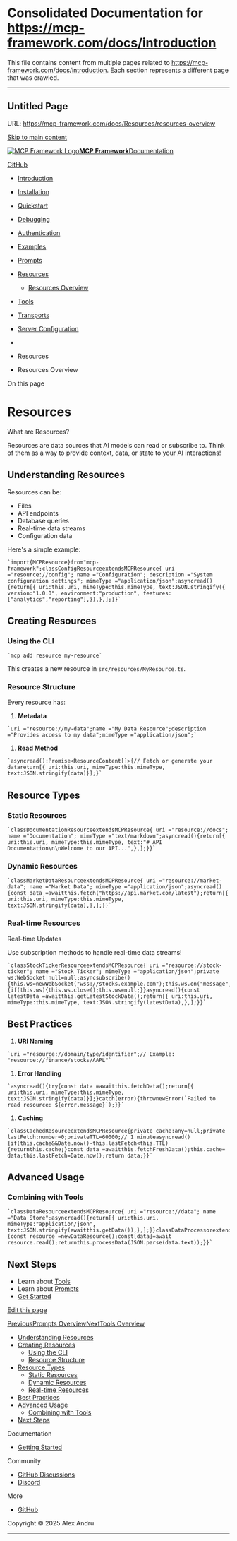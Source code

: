 # Consolidated Documentation for https://mcp-framework.com/docs/introduction

This file contains content from multiple pages related to https://mcp-framework.com/docs/introduction.
Each section represents a different page that was crawled.

---


## Untitled Page
URL: https://mcp-framework.com/docs/Resources/resources-overview

[Skip to main content](#__docusaurus_skipToContent_fallback)

[![MCP Framework Logo](/img/logo.svg)**MCP Framework**](/)[Documentation](/docs/introduction)

[GitHub](https://github.com/QuantGeekDev/mcp-framework)

  * [Introduction](/docs/introduction)
  * [Installation](/docs/installation)
  * [Quickstart](/docs/quickstart)
  * [Debugging](/docs/debugging)
  * [Authentication](#)

  * [Examples](#)

  * [Prompts](#)

  * [Resources](#)

    * [Resources Overview](/docs/Resources/resources-overview)
  * [Tools](#)

  * [Transports](#)

  * [Server Configuration](/docs/server-configuration)



  * [](/)
  * Resources
  * Resources Overview



On this page

# Resources

What are Resources?

Resources are data sources that AI models can read or subscribe to. Think of them as a way to provide context, data, or state to your AI interactions!

## Understanding Resources[​](#understanding-resources "Direct link to Understanding Resources")

Resources can be:

  * Files
  * API endpoints
  * Database queries
  * Real-time data streams
  * Configuration data



Here's a simple example:

```
`import{MCPResource}from"mcp-framework";classConfigResourceextendsMCPResource{ uri ="resource://config"; name ="Configuration"; description ="System configuration settings"; mimeType ="application/json";asyncread(){return[{ uri:this.uri, mimeType:this.mimeType, text:JSON.stringify({ version:"1.0.0", environment:"production", features:["analytics","reporting"],}),},];}}`
```

## Creating Resources[​](#creating-resources "Direct link to Creating Resources")

### Using the CLI[​](#using-the-cli "Direct link to Using the CLI")

```
`mcp add resource my-resource`
```

This creates a new resource in `src/resources/MyResource.ts`.

### Resource Structure[​](#resource-structure "Direct link to Resource Structure")

Every resource has:

  1. **Metadata**



```
`uri ="resource://my-data";name ="My Data Resource";description ="Provides access to my data";mimeType ="application/json";`
```

  1. **Read Method**



```
`asyncread():Promise<ResourceContent[]>{// Fetch or generate your datareturn[{ uri:this.uri, mimeType:this.mimeType, text:JSON.stringify(data)}];}`
```

## Resource Types[​](#resource-types "Direct link to Resource Types")

### Static Resources[​](#static-resources "Direct link to Static Resources")

```
`classDocumentationResourceextendsMCPResource{ uri ="resource://docs"; name ="Documentation"; mimeType ="text/markdown";asyncread(){return[{ uri:this.uri, mimeType:this.mimeType, text:"# API Documentation\n\nWelcome to our API...",},];}}`
```

### Dynamic Resources[​](#dynamic-resources "Direct link to Dynamic Resources")

```
`classMarketDataResourceextendsMCPResource{ uri ="resource://market-data"; name ="Market Data"; mimeType ="application/json";asyncread(){const data =awaitthis.fetch("https://api.market.com/latest");return[{ uri:this.uri, mimeType:this.mimeType, text:JSON.stringify(data),},];}}`
```

### Real-time Resources[​](#real-time-resources "Direct link to Real-time Resources")

Real-time Updates

Use subscription methods to handle real-time data streams!

```
`classStockTickerResourceextendsMCPResource{ uri ="resource://stock-ticker"; name ="Stock Ticker"; mimeType ="application/json";private ws:WebSocket|null=null;asyncsubscribe(){this.ws=newWebSocket("wss://stocks.example.com");this.ws.on("message",this.handleUpdate);}asyncunsubscribe(){if(this.ws){this.ws.close();this.ws=null;}}asyncread(){const latestData =awaitthis.getLatestStockData();return[{ uri:this.uri, mimeType:this.mimeType, text:JSON.stringify(latestData),},];}}`
```

## Best Practices[​](#best-practices "Direct link to Best Practices")

  1. **URI Naming**



```
`uri ="resource://domain/type/identifier";// Example: "resource://finance/stocks/AAPL"`
```

  1. **Error Handling**



```
`asyncread(){try{const data =awaitthis.fetchData();return[{ uri:this.uri, mimeType:this.mimeType, text:JSON.stringify(data)}];}catch(error){thrownewError(`Failed to read resource: ${error.message}`);}}`
```

  1. **Caching**



```
`classCachedResourceextendsMCPResource{private cache:any=null;private lastFetch:number=0;privateTTL=60000;// 1 minuteasyncread(){if(this.cache&&Date.now()-this.lastFetch<this.TTL){returnthis.cache;}const data =awaitthis.fetchFreshData();this.cache= data;this.lastFetch=Date.now();return data;}}`
```

## Advanced Usage[​](#advanced-usage "Direct link to Advanced Usage")

### Combining with Tools[​](#combining-with-tools "Direct link to Combining with Tools")

```
`classDataResourceextendsMCPResource{ uri ="resource://data"; name ="Data Store";asyncread(){return[{ uri:this.uri, mimeType:"application/json", text:JSON.stringify(awaitthis.getData()),},];}}classDataProcessorextendsMCPTool{asyncexecute(input){const resource =newDataResource();const[data]=await resource.read();returnthis.processData(JSON.parse(data.text));}}`
```

## Next Steps[​](#next-steps "Direct link to Next Steps")

  * Learn about [Tools](/docs/Tools/tools-overview)
  * Learn about [Prompts](/docs/Prompts/prompts-overview)
  * [Get Started](/docs/quickstart)



[Edit this page](https://github.com/QuantGeekDev/mcp-framework/tree/main/docs/Resources/overview.md)

[PreviousPrompts Overview](/docs/Prompts/prompts-overview)[NextTools Overview](/docs/Tools/tools-overview)

  * [Understanding Resources](#understanding-resources)
  * [Creating Resources](#creating-resources)
    * [Using the CLI](#using-the-cli)
    * [Resource Structure](#resource-structure)
  * [Resource Types](#resource-types)
    * [Static Resources](#static-resources)
    * [Dynamic Resources](#dynamic-resources)
    * [Real-time Resources](#real-time-resources)
  * [Best Practices](#best-practices)
  * [Advanced Usage](#advanced-usage)
    * [Combining with Tools](#combining-with-tools)
  * [Next Steps](#next-steps)



Documentation

  * [Getting Started](/docs/introduction)



Community

  * [GitHub Discussions](https://github.com/QuantGeekDev/mcp-framework/discussions)
  * [Discord](https://discord.gg/kqjRdn3T)



More

  * [GitHub](https://github.com/QuantGeekDev/mcp-framework)



Copyright © 2025 Alex Andru 


---


